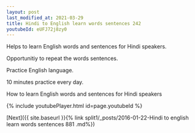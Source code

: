 ```yaml
---
layout: post
last_modified_at: 2021-03-29
title: Hindi to English learn words sentences 242 
youtubeId: eUFJ72j8zy0
---
```

 
 
Helps to learn English words and sentences for Hindi speakers.

Opportunitiy to repeat the words sentences. 

Practice English language. 
 
10 minutes practice every day. 
 
How to learn English words and sentences for Hindi speakers 
 
{% include youtubePlayer.html id=page.youtubeId %}
 
 
[Next]({{ site.baseurl }}{% link  split1/_posts/2016-01-22-Hindi to english learn words sentences 881 .md%})
 
